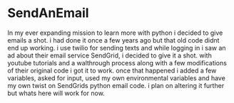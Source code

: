 # SendAnEmail

In my ever expanding mission to learn more with python i decided to give emails a shot. i had done it once a few years ago but that old code didnt end up working. i use twilio for sending texts and while logging in i saw an ad about their email service SendGrid, i decided to give it a shot. with youtube tutorials and a walthrough process along with a few modifications of their original code i got it to work. once that happened i added a few variables, asked for input, used my own environmental variables and have my own twist on SendGrids python email code. i plan on altering it further but whats here will work for now.
